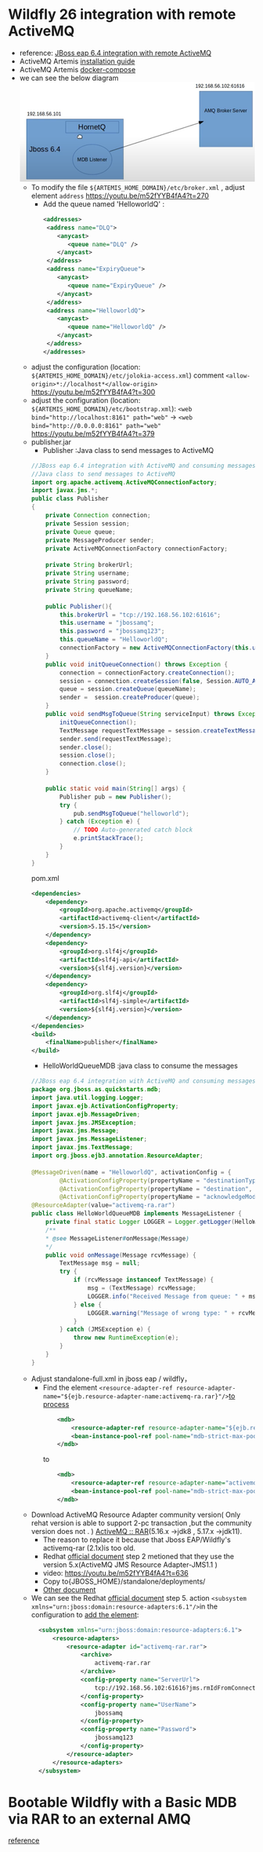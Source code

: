 # Wildfly 26 integration with remote ActiveMQ
* reference: [JBoss eap 6.4 integration with remote ActiveMQ](https://www.youtube.com/watch?v=m52fYYB4fA4)
* ActiveMQ Artemis [installation guide](http://www.mastertheboss.com/jboss-frameworks/activemq/getting-started-with-activemq-artemis/) 
* ActiveMQ Artemis [docker-compose](http://www.mastertheboss.com/jboss-frameworks/activemq/how-to-run-artemis-mq-as-docker-image/)
* we can see the below diagram   
  ![4EHRxgl4Uf.png](/images/diagram01.png)
    * To modify the file  ``${ARTEMIS_HOME_DOMAIN}/etc/broker.xml`` , adjust element ``address``  https://youtu.be/m52fYYB4fA4?t=270  
      * Add the queue named 'HelloworldQ' :
        ```xml
        <addresses>
         <address name="DLQ">
            <anycast>
               <queue name="DLQ" />
            </anycast>
         </address>
         <address name="ExpiryQueue">
            <anycast>
               <queue name="ExpiryQueue" />
            </anycast>
         </address>
         <address name="HelloworldQ">
            <anycast>
               <queue name="HelloworldQ" />
            </anycast>
         </address>        
        </addresses>
        ```
    * adjust the configuration (location: ``${ARTEMIS_HOME_DOMAIN}/etc/jolokia-access.xml``) comment ``<allow-origin>*://localhost*</allow-origin>`` https://youtu.be/m52fYYB4fA4?t=300  
    * adjust the configuration (location: ``${ARTEMIS_HOME_DOMAIN}/etc/bootstrap.xml``):   ``<web bind="http://localhost:8161" path="web"`` -> ``<web bind="http://0.0.0.0:8161" path="web"`` https://youtu.be/m52fYYB4fA4?t=379
    * publisher.jar
        * Publisher :Java class to send messages to ActiveMQ
        ```java
        //JBoss eap 6.4 integration with ActiveMQ and consuming messages remotely.
        //Java class to send messages to ActiveMQ
        import org.apache.activemq.ActiveMQConnectionFactory;
        import javax.jms.*;
        public class Publisher
        {    
            private Connection connection;
            private Session session;
            private Queue queue;
            private MessageProducer sender;
            private ActiveMQConnectionFactory connectionFactory;

            private String brokerUrl;
            private String username;
            private String password;
            private String queueName;
        
            public Publisher(){
                this.brokerUrl = "tcp://192.168.56.102:61616";
                this.username = "jbossamq";
                this.password = "jbossamq123";
                this.queueName = "HelloworldQ";
                connectionFactory = new ActiveMQConnectionFactory(this.username, this.password, this.brokerUrl);
            }
            public void initQueueConnection() throws Exception {
                connection = connectionFactory.createConnection();
                session = connection.createSession(false, Session.AUTO_ACKNOWLEDGE);
                queue = session.createQueue(queueName);
                sender =  session.createProducer(queue);
            }
            public void sendMsgToQueue(String serviceInput) throws Exception{
                initQueueConnection();  
                TextMessage requestTextMessage = session.createTextMessage(serviceInput);
                sender.send(requestTextMessage);
                sender.close();
                session.close();
                connection.close();
            }

            public static void main(String[] args) {
                Publisher pub = new Publisher();
                try {
                    pub.sendMsgToQueue("helloworld");
                } catch (Exception e) {
                    // TODO Auto-generated catch block
                    e.printStackTrace();
                }
            }
        }
        ```
        pom.xml  
        ```xml
        <dependencies>
            <dependency>
                <groupId>org.apache.activemq</groupId>
                <artifactId>activemq-client</artifactId>
                <version>5.15.15</version>
            </dependency>
            <dependency>
                <groupId>org.slf4j</groupId>
                <artifactId>slf4j-api</artifactId>
                <version>${slf4j.version}</version>
            </dependency>
            <dependency>
                <groupId>org.slf4j</groupId>
                <artifactId>slf4j-simple</artifactId>
                <version>${slf4j.version}</version>
            </dependency>
        </dependencies>
        <build>
            <finalName>publisher</finalName>
        </build>    
        ```
        * HelloWorldQueueMDB :java class to consume the messages
        ```java
        //JBoss eap 6.4 integration with ActiveMQ and consuming messages remotely.
        package org.jboss.as.quickstarts.mdb;
        import java.util.logging.Logger;
        import javax.ejb.ActivationConfigProperty;
        import javax.ejb.MessageDriven;
        import javax.jms.JMSException;
        import javax.jms.Message;
        import javax.jms.MessageListener;
        import javax.jms.TextMessage;
        import org.jboss.ejb3.annotation.ResourceAdapter;

        @MessageDriven(name = "HelloworldQ", activationConfig = {
                @ActivationConfigProperty(propertyName = "destinationType", propertyValue = "javax.jms.Queue"),
                @ActivationConfigProperty(propertyName = "destination", propertyValue = "HelloworldQ"),
                @ActivationConfigProperty(propertyName = "acknowledgeMode", propertyValue = "Auto-acknowledge") })
        @ResourceAdapter(value="activemq-ra.rar")
        public class HelloWorldQueueMDB implements MessageListener {
            private final static Logger LOGGER = Logger.getLogger(HelloWorldQueueMDB.class.toString());
            /**
            * @see MessageListener#onMessage(Message)
            */
            public void onMessage(Message rcvMessage) {
                TextMessage msg = null;
                try {
                    if (rcvMessage instanceof TextMessage) {
                        msg = (TextMessage) rcvMessage;
                        LOGGER.info("Received Message from queue: " + msg.getText());
                    } else {
                        LOGGER.warning("Message of wrong type: " + rcvMessage.getClass().getName());
                    }
                } catch (JMSException e) {
                    throw new RuntimeException(e);
                }
            }
        }
        ```
    * Adjust standalone-full.xml in jboss eap / wildfly，
      * Find the element `<resource-adapter-ref resource-adapter-name="${ejb.resource-adapter-name:activemq-ra.rar}"/>`[to process](https://youtu.be/m52fYYB4fA4?t=580)  
        ```xml
            <mdb>
                <resource-adapter-ref resource-adapter-name="${ejb.resource-adapter-name:activemq-ra.rar}"/>
                <bean-instance-pool-ref pool-name="mdb-strict-max-pool"/>
            </mdb>
        ```
        to 
        ```xml
            <mdb>
                <resource-adapter-ref resource-adapter-name="activemq-rar.rar"/>
                <bean-instance-pool-ref pool-name="mdb-strict-max-pool"/>
            </mdb>
        ```
    * Download ActiveMQ Resource Adapter community version( Only rehat version is able to support 2-pc transaction ,but the community version does not . ) [ActiveMQ :: RAR](https://mvnrepository.com/artifact/org.apache.activemq/activemq-rar/5.17.1)(5.16.x ->jdk8 , 5.17.x ->jdk11).
       * The reason to replace it because that Jboss EAP/Wildfly's  activemq-rar (2.1x)is too old. 
       * Redhat [official document](https://access.redhat.com/documentation/en-us/red_hat_amq/6.3/html/integrating_with_jboss_enterprise_application_platform/deployrar-installrar#doc-wrapper) step 2 metioned that they use the version 5.x(ActiveMQ JMS Resource Adapter-JMS1.1 )  
       * video: https://youtu.be/m52fYYB4fA4?t=636   
       * Copy to{JBOSS_HOME}/standalone/deployments/
       * [Other document](http://www.mastertheboss.com/jbossas/jboss-jms/integrate-activemq-with-wildfly/)
    * We can see the Redhat [official document](https://access.redhat.com/documentation/en-us/red_hat_amq/6.3/html/integrating_with_jboss_enterprise_application_platform/deployrar-installrar#doc-wrapper) step 5. action `<subsystem xmlns="urn:jboss:domain:resource-adapters:6.1"/>`in the configuration to [add the element](https://youtu.be/m52fYYB4fA4?t=735):
      ```xml
        <subsystem xmlns="urn:jboss:domain:resource-adapters:6.1">
            <resource-adapters>
                <resource-adapter id="activemq-rar.rar">
                    <archive>
                        activemq-rar.rar
                    </archive>
                    <config-property name="ServerUrl">
                        tcp://192.168.56.102:61616?jms.rmIdFromConnectionId=true
                    </config-property>
                    <config-property name="UserName">
                        jbossamq
                    </config-property>
                    <config-property name="Password">
                        jbossamq123
                    </config-property>
                </resource-adapter> 
            </resource-adapters>
        </subsystem> 
      ```
#  Bootable Wildfly with a Basic MDB via RAR to an external AMQ 
[reference](./demo-mdb-rar/README.md)
